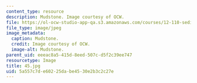 ```yaml
---
content_type: resource
description: Mudstone. Image courtesy of OCW.
file: https://ol-ocw-studio-app-qa.s3.amazonaws.com/courses/12-110-sedimentary-geology-fall-2004/5a557c7de60225dabe4530e2b3c2c27e_45.jpg
file_type: image/jpeg
image_metadata:
  caption: Mudstone.
  credit: Image courtesy of OCW.
  image-alt: Mudstone.
parent_uid: eeeac8a5-415d-8eed-507c-d5f2c39ee747
resourcetype: Image
title: 45.jpg
uid: 5a557c7d-e602-25da-be45-30e2b3c2c27e
---
```

